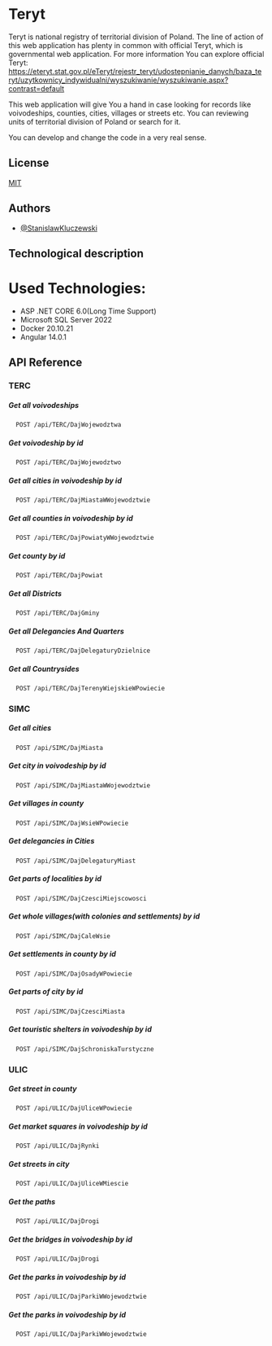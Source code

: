 # Teryt

 Teryt is national registry of territorial division of Poland. The line of action of this web application has plenty in common with official Teryt, which is governmental web application. For more information You can explore official Teryt:
  https://eteryt.stat.gov.pl/eTeryt/rejestr_teryt/udostepnianie_danych/baza_teryt/uzytkownicy_indywidualni/wyszukiwanie/wyszukiwanie.aspx?contrast=default
 
 This web application will give You a hand in case looking for records like voivodeships, counties, cities, villages or streets etc.
 You can reviewing units of territorial division of Poland or search for it.

You can develop and change the code in a very real sense.

## License

[MIT](https://choosealicense.com/licenses/mit/)


## Authors

- [@StanislawKluczewski](https://github.com/StanislawKluczewski)


## Technological description

# Used Technologies:

- ASP .NET CORE 6.0(Long Time Support)
- Microsoft SQL Server 2022
- Docker 20.10.21
- Angular 14.0.1


## API Reference

### TERC 
##### Get all voivodeships

```http
  POST /api/TERC/DajWojewodztwa
```
##### Get voivodeship by id

```http
  POST /api/TERC/DajWojewodztwo
```

##### Get all cities in voivodeship by id

```http
  POST /api/TERC/DajMiastaWWojewodztwie
```

##### Get all counties in voivodeship by id

```http
  POST /api/TERC/DajPowiatyWWojewodztwie
```


##### Get county by id

```http
  POST /api/TERC/DajPowiat
```

##### Get all Districts

```http
  POST /api/TERC/DajGminy
```

##### Get all Delegancies And Quarters

```http
  POST /api/TERC/DajDelegaturyDzielnice
```

##### Get all Countrysides

```http
  POST /api/TERC/DajTerenyWiejskieWPowiecie
```

### SIMC

##### Get all cities

```http
  POST /api/SIMC/DajMiasta
```

##### Get city in voivodeship by id

```http
  POST /api/SIMC/DajMiastaWWojewodztwie
```

##### Get villages in county

```http
  POST /api/SIMC/DajWsieWPowiecie
```

##### Get delegancies in Cities

```http
  POST /api/SIMC/DajDelegaturyMiast
```

##### Get parts of localities by id

```http
  POST /api/SIMC/DajCzesciMiejscowosci
```

##### Get whole villages(with colonies and settlements) by id

```http
  POST /api/SIMC/DajCaleWsie
```

##### Get settlements in county by id

```http
  POST /api/SIMC/DajOsadyWPowiecie
```

##### Get parts of city by id

```http
  POST /api/SIMC/DajCzesciMiasta
```

##### Get touristic shelters in voivodeship by id

```http
  POST /api/SIMC/DajSchroniskaTurstyczne
```

### ULIC

##### Get street in county

```http
  POST /api/ULIC/DajUliceWPowiecie
```

##### Get market squares in voivodeship by id

```http
  POST /api/ULIC/DajRynki
```

##### Get streets in city

```http
  POST /api/ULIC/DajUliceWMiescie
```

##### Get the paths

```http
  POST /api/ULIC/DajDrogi
```

##### Get the bridges in voivodeship by id

```http
  POST /api/ULIC/DajDrogi
```

##### Get the parks in voivodeship by id

```http
  POST /api/ULIC/DajParkiWWojewodztwie
```

##### Get the parks in voivodeship by id

```http
  POST /api/ULIC/DajParkiWWojewodztwie
```

